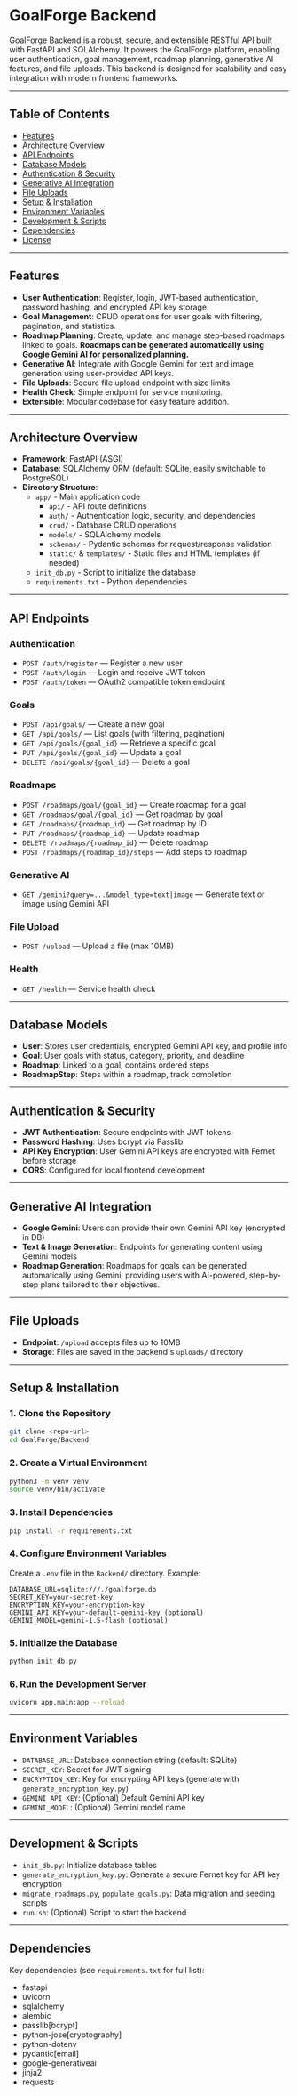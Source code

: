 # GoalForge Backend

GoalForge Backend is a robust, secure, and extensible RESTful API built with FastAPI and SQLAlchemy. It powers the GoalForge platform, enabling user authentication, goal management, roadmap planning, generative AI features, and file uploads. This backend is designed for scalability and easy integration with modern frontend frameworks.

---

## Table of Contents
- [Features](#features)
- [Architecture Overview](#architecture-overview)
- [API Endpoints](#api-endpoints)
- [Database Models](#database-models)
- [Authentication & Security](#authentication--security)
- [Generative AI Integration](#generative-ai-integration)
- [File Uploads](#file-uploads)
- [Setup & Installation](#setup--installation)
- [Environment Variables](#environment-variables)
- [Development & Scripts](#development--scripts)
- [Dependencies](#dependencies)
- [License](#license)

---

## Features
- **User Authentication**: Register, login, JWT-based authentication, password hashing, and encrypted API key storage.
- **Goal Management**: CRUD operations for user goals with filtering, pagination, and statistics.
- **Roadmap Planning**: Create, update, and manage step-based roadmaps linked to goals. **Roadmaps can be generated automatically using Google Gemini AI for personalized planning.**
- **Generative AI**: Integrate with Google Gemini for text and image generation using user-provided API keys.
- **File Uploads**: Secure file upload endpoint with size limits.
- **Health Check**: Simple endpoint for service monitoring.
- **Extensible**: Modular codebase for easy feature addition.

---

## Architecture Overview
- **Framework**: FastAPI (ASGI)
- **Database**: SQLAlchemy ORM (default: SQLite, easily switchable to PostgreSQL)
- **Directory Structure**:
  - `app/` - Main application code
    - `api/` - API route definitions
    - `auth/` - Authentication logic, security, and dependencies
    - `crud/` - Database CRUD operations
    - `models/` - SQLAlchemy models
    - `schemas/` - Pydantic schemas for request/response validation
    - `static/` & `templates/` - Static files and HTML templates (if needed)
  - `init_db.py` - Script to initialize the database
  - `requirements.txt` - Python dependencies

---

## API Endpoints

### Authentication
- `POST /auth/register` — Register a new user
- `POST /auth/login` — Login and receive JWT token
- `POST /auth/token` — OAuth2 compatible token endpoint

### Goals
- `POST /api/goals/` — Create a new goal
- `GET /api/goals/` — List goals (with filtering, pagination)
- `GET /api/goals/{goal_id}` — Retrieve a specific goal
- `PUT /api/goals/{goal_id}` — Update a goal
- `DELETE /api/goals/{goal_id}` — Delete a goal

### Roadmaps
- `POST /roadmaps/goal/{goal_id}` — Create roadmap for a goal
- `GET /roadmaps/goal/{goal_id}` — Get roadmap by goal
- `GET /roadmaps/{roadmap_id}` — Get roadmap by ID
- `PUT /roadmaps/{roadmap_id}` — Update roadmap
- `DELETE /roadmaps/{roadmap_id}` — Delete roadmap
- `POST /roadmaps/{roadmap_id}/steps` — Add steps to roadmap

### Generative AI
- `GET /gemini?query=...&model_type=text|image` — Generate text or image using Gemini API

### File Upload
- `POST /upload` — Upload a file (max 10MB)

### Health
- `GET /health` — Service health check

---

## Database Models
- **User**: Stores user credentials, encrypted Gemini API key, and profile info
- **Goal**: User goals with status, category, priority, and deadline
- **Roadmap**: Linked to a goal, contains ordered steps
- **RoadmapStep**: Steps within a roadmap, track completion

---

## Authentication & Security
- **JWT Authentication**: Secure endpoints with JWT tokens
- **Password Hashing**: Uses bcrypt via Passlib
- **API Key Encryption**: User Gemini API keys are encrypted with Fernet before storage
- **CORS**: Configured for local frontend development

---

## Generative AI Integration
- **Google Gemini**: Users can provide their own Gemini API key (encrypted in DB)
- **Text & Image Generation**: Endpoints for generating content using Gemini models
- **Roadmap Generation**: Roadmaps for goals can be generated automatically using Gemini, providing users with AI-powered, step-by-step plans tailored to their objectives.

---

## File Uploads
- **Endpoint**: `/upload` accepts files up to 10MB
- **Storage**: Files are saved in the backend's `uploads/` directory

---

## Setup & Installation

### 1. Clone the Repository
```bash
git clone <repo-url>
cd GoalForge/Backend
```

### 2. Create a Virtual Environment
```bash
python3 -m venv venv
source venv/bin/activate
```

### 3. Install Dependencies
```bash
pip install -r requirements.txt
```

### 4. Configure Environment Variables
Create a `.env` file in the `Backend/` directory. Example:
```
DATABASE_URL=sqlite:///./goalforge.db
SECRET_KEY=your-secret-key
ENCRYPTION_KEY=your-encryption-key
GEMINI_API_KEY=your-default-gemini-key (optional)
GEMINI_MODEL=gemini-1.5-flash (optional)
```

### 5. Initialize the Database
```bash
python init_db.py
```

### 6. Run the Development Server
```bash
uvicorn app.main:app --reload
```

---

## Environment Variables
- `DATABASE_URL`: Database connection string (default: SQLite)
- `SECRET_KEY`: Secret for JWT signing
- `ENCRYPTION_KEY`: Key for encrypting API keys (generate with `generate_encryption_key.py`)
- `GEMINI_API_KEY`: (Optional) Default Gemini API key
- `GEMINI_MODEL`: (Optional) Gemini model name

---

## Development & Scripts
- `init_db.py`: Initialize database tables
- `generate_encryption_key.py`: Generate a secure Fernet key for API key encryption
- `migrate_roadmaps.py`, `populate_goals.py`: Data migration and seeding scripts
- `run.sh`: (Optional) Script to start the backend

---

## Dependencies
Key dependencies (see `requirements.txt` for full list):
- fastapi
- uvicorn
- sqlalchemy
- alembic
- passlib[bcrypt]
- python-jose[cryptography]
- python-dotenv
- pydantic[email]
- google-generativeai
- jinja2
- requests